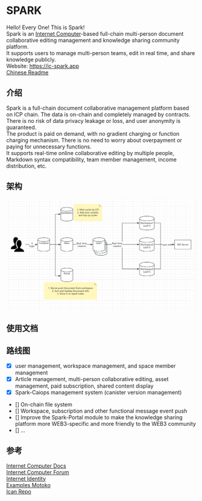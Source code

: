 # SPARK
Hello! Every One! This is Spark!  
Spark is an [Internet Computer](https://internetcomputer.org/)-based full-chain multi-person document collaborative editing management and knowledge sharing community platform.  
It supports users to manage multi-person teams, edit in real time, and share knowledge publicly.  
Website: https://ic-spark.app  
[Chinese Readme](./README-zh.md)  

## 介绍
Spark is a full-chain document collaborative management platform based on ICP chain. The data is on-chain and completely managed by contracts. There is no risk of data privacy leakage or loss, and user anonymity is guaranteed.  
The product is paid on demand, with no gradient charging or function charging mechanism. There is no need to worry about overpayment or paying for unnecessary functions.  
It supports real-time online collaborative editing by multiple people, Markdown syntax compatibility, team member management, income distribution, etc.  

## 架构
![structure](./structure.jpg)

## 使用文档

## 路线图
- [x] user management, workspace management, and space member management  
- [x] Article management, multi-person collaborative editing, asset management, paid subscription, shared content display  
- [x] Spark-Caiops management system (canister version management)  
- [] On-chain file system  
- [] Workspace, subscription and other functional message event push  
- [] Improve the Spark-Portal module to make the knowledge sharing platform more WEB3-specific and more friendly to the WEB3 community  
- [] ...  

## 参考
[Internet Computer Docs](https://internetcomputer.org/docs/current/home)  
[Internet Computer Forum](https://forum.dfinity.org/)  
[Internet Identity](https://internetcomputer.org/docs/current/developer-docs/identity/authentication/overview)  
[Examples Motoko](https://github.com/dfinity/examples/tree/master/motoko)  
[Ican Repo](https://github.com/PrimLabs/iCAN)  


